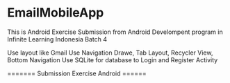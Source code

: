 # EmailMobileApp
This is Android Exercise Submission from Android Develompent program in Infinite Learning Indonesia Batch 4

Use layout like Gmail
Use Navigation Drawe, Tab Layout, Recycler View, Bottom Navigation
Use SQLite for database to Login and Register Activity


======= Submission Exercise Android ======
